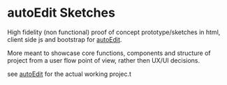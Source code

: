 # autoEdit Sketches

High fidelity (non functional) proof of concept prototype/sketches in html, client side js and bootstrap for [autoEdit](http://www.autoEdit.io).

More meant to showcase core functions, components and structure of project from a user flow point of view, rather then UX/UI decisions. 


see  [autoEdit](http://www.autoEdit.io) for the actual working projec.t
